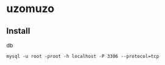 # uzomuzo

## Install
db
```docker-composed up -d
mysql -u root -proot -h localhost -P 3306 --protocol=tcp
